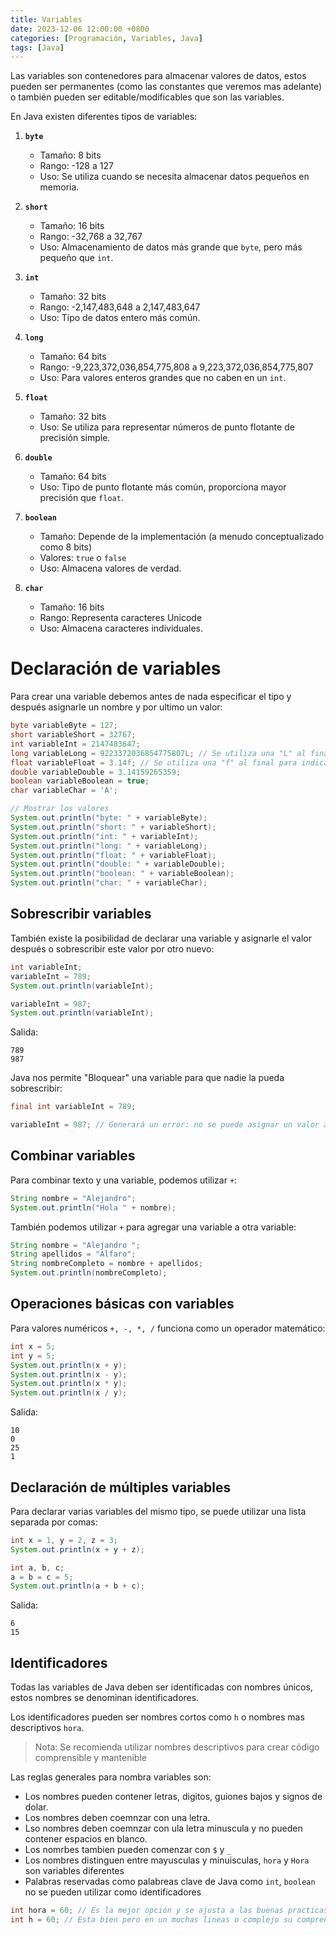 ```yaml
---
title: Variables
date: 2023-12-06 12:00:00 +0800
categories: [Programación, Variables, Java]
tags: [Java]
---
```


Las variables son contenedores para almacenar valores de datos, estos pueden ser permanentes (como las constantes que veremos mas adelante) o también pueden ser editable/modificables que son las variables.

En Java existen diferentes tipos de variables:

1. **`byte`**
   - Tamaño: 8 bits
   - Rango: -128 a 127
   - Uso: Se utiliza cuando se necesita almacenar datos pequeños en memoria.

2. **`short`**
   - Tamaño: 16 bits
   - Rango: -32,768 a 32,767
   - Uso: Almacenamiento de datos más grande que `byte`, pero más pequeño que `int`.

3. **`int`**
   - Tamaño: 32 bits
   - Rango: -2,147,483,648 a 2,147,483,647
   - Uso: Tipo de datos entero más común.

4. **`long`**
   - Tamaño: 64 bits
   - Rango: -9,223,372,036,854,775,808 a 9,223,372,036,854,775,807
   - Uso: Para valores enteros grandes que no caben en un `int`.

5. **`float`**
   - Tamaño: 32 bits
   - Uso: Se utiliza para representar números de punto flotante de precisión simple.

6. **`double`**
   - Tamaño: 64 bits
   - Uso: Tipo de punto flotante más común, proporciona mayor precisión que `float`.

7. **`boolean`**
   - Tamaño: Depende de la implementación (a menudo conceptualizado como 8 bits)
   - Valores: `true` o `false`
   - Uso: Almacena valores de verdad.

8. **`char`**
   - Tamaño: 16 bits
   - Rango: Representa caracteres Unicode
   - Uso: Almacena caracteres individuales.


# Declaración de variables

Para crear una variable debemos antes de nada especificar el tipo y después asignarle un nombre y por ultimo un valor:

```java
byte variableByte = 127;
short variableShort = 32767;
int variableInt = 2147483647;
long variableLong = 9223372036854775807L; // Se utiliza una "L" al final para indicar que es un valor long
float variableFloat = 3.14f; // Se utiliza una "f" al final para indicar que es un valor float
double variableDouble = 3.14159265359;
boolean variableBoolean = true;
char variableChar = 'A';

// Mostrar los valores
System.out.println("byte: " + variableByte);
System.out.println("short: " + variableShort);
System.out.println("int: " + variableInt);
System.out.println("long: " + variableLong);
System.out.println("float: " + variableFloat);
System.out.println("double: " + variableDouble);
System.out.println("boolean: " + variableBoolean);
System.out.println("char: " + variableChar);
```

## Sobrescribir variables

También existe la posibilidad de declarar una variable y asignarle el valor después o sobrescribir este valor por otro nuevo:

```java
int variableInt;
variableInt = 789;
System.out.println(variableInt);

variableInt = 987;
System.out.println(variableInt);
```

Salida:

```text
789
987
```

Java nos permite "Bloquear" una variable para que nadie la pueda sobrescribir:

```java
final int variableInt = 789;

variableInt = 987; // Generará un error: no se puede asignar un valor a una variable final
```

## Combinar variables

Para combinar texto y una variable, podemos utilizar `+`:

```java
String nombre = "Alejandro";
System.out.println("Hola " + nombre);
```

También podemos utilizar `+` para agregar una variable a otra variable:

```java
String nombre = "Alejandro ";
String apellidos = "Alfaro";
String nombreCompleto = nombre + apellidos;
System.out.println(nombreCompleto);
```

## Operaciones básicas con variables

Para valores numéricos `+, -, *, /` funciona como un operador matemático: 

```java
int x = 5;
int y = 5;
System.out.println(x + y);
System.out.println(x - y);
System.out.println(x * y);
System.out.println(x / y);
```

Salida:

```text
10
0
25
1
```

## Declaración de múltiples variables

Para declarar varias variables del mismo tipo, se puede utilizar una lista separada por comas:

```java
int x = 1, y = 2, z = 3;
System.out.println(x + y + z);

int a, b, c;
a = b = c = 5;
System.out.println(a + b + c);
```

Salida: 

```text
6
15
```

## Identificadores

Todas las variables de  Java deben ser identificadas con nombres únicos, estos nombres se denominan identificadores.

Los identificadores pueden ser nombres cortos como `h` o nombres mas descriptivos `hora`.

> Nota: Se recomienda utilizar nombres descriptivos para crear código comprensible y mantenible

Las reglas generales para nombra variables son:

* Los nombres pueden contener letras, digitos, guiones bajos y signos de dolar.
* Los nombres deben coemnzar con una letra.
* Lso nombres deben coemnzar con ula letra minuscula y no pueden contener espacios en blanco.
* Los nomrbes tambien pueden comenzar con `$` y `_`
* Los nombres distinguen entre mayusculas y minuisculas, `hora` y `Hora` son variables diferentes
* Palabras reservadas como palabreas clave de Java como `int`, `boolean` no se pueden utilizar como identificadores

```java
int hora = 60; // Es la mejor opción y se ajusta a las buenas practicas
int h = 60; // Esta bien pero en un muchas lineas o complejo su comprensión puede ser complicada
```


